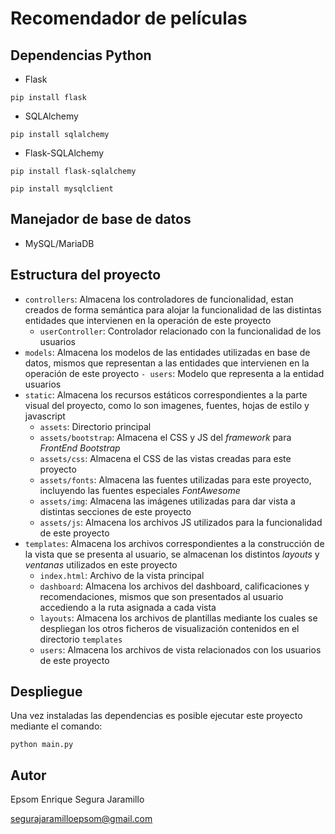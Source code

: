 # Recomendador de películas
## Dependencias Python
- Flask

```terminal 
pip install flask
```
- SQLAlchemy

```terminal
pip install sqlalchemy
```
- Flask-SQLAlchemy

```terminal
pip install flask-sqlalchemy
````
```terminal
pip install mysqlclient
```


## Manejador de base de datos
- MySQL/MariaDB

## Estructura del proyecto
- `controllers`: Almacena los controladores de funcionalidad, estan creados de forma semántica para alojar la funcionalidad de las distintas entidades que intervienen en la operación de este proyecto
    - `userController`: Controlador relacionado con la funcionalidad de los usuarios
- `models`: Almacena los modelos de las entidades utilizadas en base de datos, mismos que representan a las entidades que intervienen en la operación de este proyecto
    `- users`: Modelo que representa a la entidad usuarios
- `static`: Almacena los recursos estáticos correspondientes a la parte visual del proyecto, como lo son imagenes, fuentes, hojas de estilo y javascript
    - `assets`: Directorio principal
    - `assets/bootstrap`: Almacena el CSS y JS del <i>framework</i> para <i>FrontEnd Bootstrap</i>
    - `assets/css`: Almacena el CSS de las vistas creadas para este proyecto 
    - `assets/fonts`: Almacena las fuentes utilizadas para este proyecto, incluyendo las fuentes especiales <i>FontAwesome</i>
    - `assets/img`: Almacena las imágenes utilizadas para dar vista a distintas secciones de este proyecto
    - `assets/js`:  Almacena los archivos JS utilizados para la funcionalidad de este proyecto
- `templates`: Almacena los archivos correspondientes a la construcción de la vista que se presenta al usuario, se almacenan los distintos <i>layouts</i> y <i>ventanas</i> utilizados en este proyecto
    - `index.html`: Archivo de la vista principal
    - `dashboard`: Almacena los archivos del dashboard, calificaciones y recomendaciones, mismos que son presentados al usuario accediendo a la ruta asignada a cada vista
    - `layouts`: Almacena los archivos de plantillas mediante los cuales se despliegan los otros ficheros de visualización contenidos en el directorio `templates`
    - `users`: Almacena los archivos de vista relacionados con los usuarios de este proyecto

## Despliegue
Una vez instaladas las dependencias es posible ejecutar este proyecto mediante el comando:

```terminal 
python main.py
```

## Autor
Epsom Enrique Segura Jaramillo

segurajaramilloepsom@gmail.com